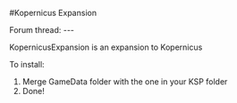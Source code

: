 #Kopernicus Expansion

Forum thread: ---

KopernicusExpansion is an expansion to Kopernicus

To install:

1. Merge GameData folder with the one in your KSP folder
2. Done!
